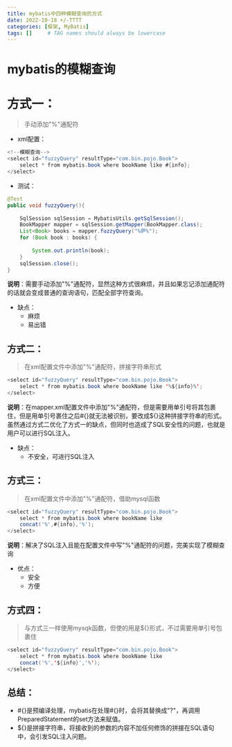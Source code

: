 ```yaml
---
title: mybatis中四种模糊查询的方式
date: 2022-10-18 +/-TTTT
categories: [框架, MyBatis]
tags: []     # TAG names should always be lowercase
---
```


# mybatis的模糊查询

# 方式一：

>手动添加"%"通配符

- xml配置：

```java
<!--模糊查询-->
<select id="fuzzyQuery" resultType="com.bin.pojo.Book">
    select * from mybatis.book where bookName like #{info};
</select>
```

- 测试：

```java
@Test
public void fuzzyQuery(){
   
    SqlSession sqlSession = MybatisUtils.getSqlSession();
    BookMapper mapper = sqlSession.getMapper(BookMapper.class);
    List<Book> books = mapper.fuzzyQuery("%萨%");
    for (Book book : books) {
   
        System.out.println(book);
    }
    sqlSession.close();
}
```

**说明**：需要手动添加"%"通配符，显然这种方式很麻烦，并且如果忘记添加通配符的话就会变成普通的查询语句，匹配全部字符查询。

- 缺点： 
  - 麻烦 
  - 易出错 

## 方式二：

>在xml配置文件中添加"%"通配符，拼接字符串形式

```java
<select id="fuzzyQuery" resultType="com.bin.pojo.Book">
    select * from mybatis.book where bookName like '%${info}%';
</select>
```

**说明**：在mapper.xml配置文件中添加"%"通配符，但是需要用单引号将其包裹住，但是用单引号裹住之后#{}就无法被识别，要改成${}这种拼接字符串的形式。虽然通过方式二优化了方式一的缺点，但同时也造成了SQL安全性的问题，也就是用户可以进行SQL注入。

- 缺点： 
  - 不安全，可进行SQL注入 

## 方式三：

>在xml配置文件中添加"%"通配符，借助mysql函数

```java
<select id="fuzzyQuery" resultType="com.bin.pojo.Book">
    select * from mybatis.book where bookName like 
    concat('%',#{info},'%');
</select>
```

**说明**：解决了SQL注入且能在配置文件中写"%"通配符的问题，完美实现了模糊查询

- 优点： 
  - 安全 
  - 方便 


## 方式四：

>与方式三一样使用mysqk函数，但使的用是${}形式，不过需要用单引号包裹住

```java
<select id="fuzzyQuery" resultType="com.bin.pojo.Book">
    select * from mybatis.book where bookName like 
    concat('%','${info}','%');
</select>
```

## 总结：

- #{}是预编译处理，mybatis在处理#{}时，会将其替换成"?"，再调用PreparedStatement的set方法来赋值。 
- ${}是拼接字符串，将接收到的参数的内容不加任何修饰的拼接在SQL语句中，会引发SQL注入问题。

